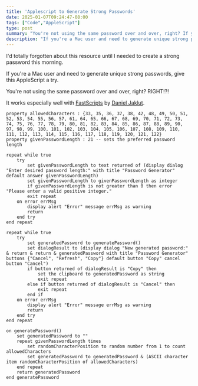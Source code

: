 ```yaml
---
title: 'Applescript to Generate Strong Passwords'
date: 2025-01-07T09:24:47-08:00
tags: ["Code","AppleScript"]
type: post
summary: "You're not using the same password over and over, right? If you're a Mac user and need an easy way to generate unique strong passwords, give this AppleScript a try."
description: "If you're a Mac user and need to generate unique strong passwords, give this AppleScript a try."
---
```


I'd totally forgotten about this resource until I needed to create a strong password this morning.

If you're a Mac user and need to generate unique strong passwords, give this AppleScript a try.

You're not using the same password over and over, right? RIGHT!?!

It works especially well with [FastScripts](https://redsweater.com/fastscripts/) by [Daniel Jaklut](https://micro.blog/danielpunkass).

```applescript
property allowedCharacters : {33, 35, 36, 37, 38, 42, 48, 49, 50, 51, 52, 53, 54, 55, 56, 57, 61, 64, 65, 66, 67, 68, 69, 70, 71, 72, 73, 74, 75, 76, 77, 78, 79, 80, 81, 82, 83, 84, 85, 86, 87, 88, 89, 90, 97, 98, 99, 100, 101, 102, 103, 104, 105, 106, 107, 108, 109, 110, 111, 112, 113, 114, 115, 116, 117, 118, 119, 120, 121, 122}
property givenPasswordLength : 21 -- sets the preferred password length

repeat while true
	try
		set givenPasswordLength to text returned of (display dialog "Enter desired password length:" with title "Password Generator" default answer givenPasswordLength)
		set givenPasswordLength to givenPasswordLength as integer
		if givenPasswordLength is not greater than 0 then error "Please enter a valid positive integer."
		exit repeat
	on error errMsg
		display alert "Error" message errMsg as warning
		return
	end try
end repeat

repeat while true
	try
		set generatedPassword to generatePassword()
		set dialogResult to (display dialog "New generated password:" & return & return & generatedPassword with title "Password Generator" buttons {"Cancel", "Refresh", "Copy"} default button "Copy" cancel button "Cancel")
		if button returned of dialogResult is "Copy" then
			set the clipboard to generatedPassword as string
			exit repeat
		else if button returned of dialogResult is "Cancel" then
			exit repeat
		end if
	on error errMsg
		display alert "Error" message errMsg as warning
		return
	end try
end repeat

on generatePassword()
	set generatedPassword to ""
	repeat givenPasswordLength times
		set randomCharacterPosition to random number from 1 to count allowedCharacters
		set generatedPassword to generatedPassword & (ASCII character item randomCharacterPosition of allowedCharacters)
	end repeat
	return generatedPassword
end generatePassword
```
